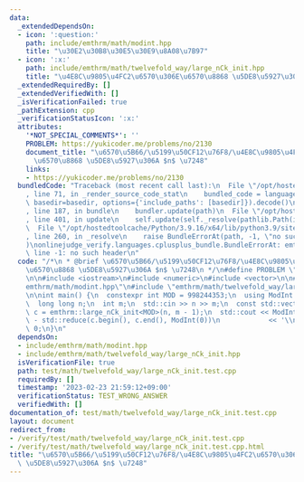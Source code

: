 ```yaml
---
data:
  _extendedDependsOn:
  - icon: ':question:'
    path: include/emthrm/math/modint.hpp
    title: "\u30E2\u30B8\u30E5\u30E9\u8A08\u7B97"
  - icon: ':x:'
    path: include/emthrm/math/twelvefold_way/large_nCk_init.hpp
    title: "\u4E8C\u9805\u4FC2\u6570\u306E\u6570\u8868 \u5DE8\u5927\u306A $n$ \u7248"
  _extendedRequiredBy: []
  _extendedVerifiedWith: []
  _isVerificationFailed: true
  _pathExtension: cpp
  _verificationStatusIcon: ':x:'
  attributes:
    '*NOT_SPECIAL_COMMENTS*': ''
    PROBLEM: https://yukicoder.me/problems/no/2130
    document_title: "\u6570\u5B66/\u5199\u50CF12\u76F8/\u4E8C\u9805\u4FC2\u6570\u306E\
      \u6570\u8868 \u5DE8\u5927\u306A $n$ \u7248"
    links:
    - https://yukicoder.me/problems/no/2130
  bundledCode: "Traceback (most recent call last):\n  File \"/opt/hostedtoolcache/Python/3.9.16/x64/lib/python3.9/site-packages/onlinejudge_verify/documentation/build.py\"\
    , line 71, in _render_source_code_stat\n    bundled_code = language.bundle(stat.path,\
    \ basedir=basedir, options={'include_paths': [basedir]}).decode()\n  File \"/opt/hostedtoolcache/Python/3.9.16/x64/lib/python3.9/site-packages/onlinejudge_verify/languages/cplusplus.py\"\
    , line 187, in bundle\n    bundler.update(path)\n  File \"/opt/hostedtoolcache/Python/3.9.16/x64/lib/python3.9/site-packages/onlinejudge_verify/languages/cplusplus_bundle.py\"\
    , line 401, in update\n    self.update(self._resolve(pathlib.Path(included), included_from=path))\n\
    \  File \"/opt/hostedtoolcache/Python/3.9.16/x64/lib/python3.9/site-packages/onlinejudge_verify/languages/cplusplus_bundle.py\"\
    , line 260, in _resolve\n    raise BundleErrorAt(path, -1, \"no such header\"\
    )\nonlinejudge_verify.languages.cplusplus_bundle.BundleErrorAt: emthrm/math/modint.hpp:\
    \ line -1: no such header\n"
  code: "/*\n * @brief \u6570\u5B66/\u5199\u50CF12\u76F8/\u4E8C\u9805\u4FC2\u6570\u306E\
    \u6570\u8868 \u5DE8\u5927\u306A $n$ \u7248\n */\n#define PROBLEM \"https://yukicoder.me/problems/no/2130\"\
    \n\n#include <iostream>\n#include <numeric>\n#include <vector>\n\n#include \"\
    emthrm/math/modint.hpp\"\n#include \"emthrm/math/twelvefold_way/large_nCk_init.hpp\"\
    \n\nint main() {\n  constexpr int MOD = 998244353;\n  using ModInt = emthrm::MInt<MOD>;\n\
    \  long long n;\n  int m;\n  std::cin >> n >> m;\n  const std::vector<ModInt>\
    \ c = emthrm::large_nCk_init<MOD>(n, m - 1);\n  std::cout << ModInt(2).pow(n)\
    \ - std::reduce(c.begin(), c.end(), ModInt(0))\n            << '\\n';\n  return\
    \ 0;\n}\n"
  dependsOn:
  - include/emthrm/math/modint.hpp
  - include/emthrm/math/twelvefold_way/large_nCk_init.hpp
  isVerificationFile: true
  path: test/math/twelvefold_way/large_nCk_init.test.cpp
  requiredBy: []
  timestamp: '2023-02-23 21:59:12+09:00'
  verificationStatus: TEST_WRONG_ANSWER
  verifiedWith: []
documentation_of: test/math/twelvefold_way/large_nCk_init.test.cpp
layout: document
redirect_from:
- /verify/test/math/twelvefold_way/large_nCk_init.test.cpp
- /verify/test/math/twelvefold_way/large_nCk_init.test.cpp.html
title: "\u6570\u5B66/\u5199\u50CF12\u76F8/\u4E8C\u9805\u4FC2\u6570\u306E\u6570\u8868\
  \ \u5DE8\u5927\u306A $n$ \u7248"
---
```

